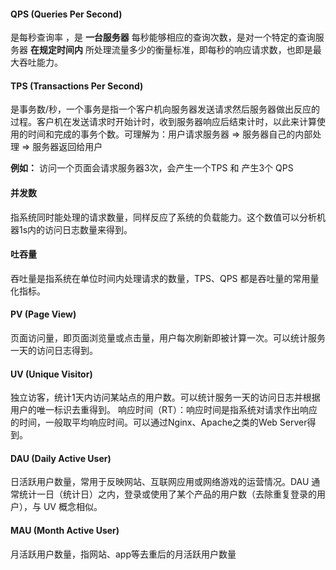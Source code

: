 #### QPS (Queries Per Second)
是每秒查询率 ，是 **一台服务器** 每秒能够相应的查询次数，是对一个特定的查询服务器 **在规定时间内** 所处理流量多少的衡量标准，即每秒的响应请求数，也即是最大吞吐能力。

#### TPS (Transactions Per Second)
是事务数/秒，一个事务是指一个客户机向服务器发送请求然后服务器做出反应的过程。客户机在发送请求时开始计时，收到服务器响应后结束计时，以此来计算使用的时间和完成的事务个数。可理解为：用户请求服务器 => 服务器自己的内部处理  => 服务器返回给用户

**例如：** 访问一个页面会请求服务器3次，会产生一个TPS 和 产生3个 QPS

#### 并发数
指系统同时能处理的请求数量，同样反应了系统的负载能力。这个数值可以分析机器1s内的访问日志数量来得到。

#### 吐吞量
吞吐量是指系统在单位时间内处理请求的数量，TPS、QPS 都是吞吐量的常用量化指标。

#### PV (Page View)
页面访问量，即页面浏览量或点击量，用户每次刷新即被计算一次。可以统计服务一天的访问日志得到。 

#### UV (Unique Visitor)
独立访客，统计1天内访问某站点的用户数。可以统计服务一天的访问日志并根据用户的唯一标识去重得到。 响应时间（RT）：响应时间是指系统对请求作出响应的时间，一般取平均响应时间。可以通过Nginx、Apache之类的Web Server得到。 

#### DAU (Daily Active User)
日活跃用户数量，常用于反映网站、互联网应用或网络游戏的运营情况。DAU 通常统计一日（统计日）之内，登录或使用了某个产品的用户数（去除重复登录的用户），与 UV 概念相似。

#### MAU (Month Active User)
月活跃用户数量，指网站、app等去重后的月活跃用户数量

